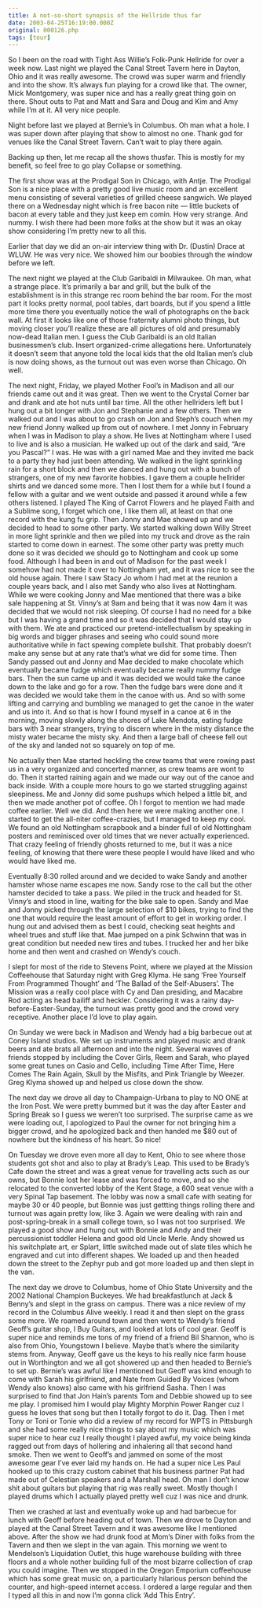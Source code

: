 ```yaml
---
title: A not-so-short synopsis of the Hellride thus far
date: 2003-04-25T16:19:00.000Z
original: 000126.php
tags: [tour]
---
```


So I been on the road with Tight Ass Willie’s Folk-Punk Hellride for over a week now. Last night we played the Canal Street Tavern here in Dayton, Ohio and it was really awesome. The crowd was super warm and friendly and into the show. It’s always fun playing for a crowd like that. The owner, Mick Montgomery, was super nice and has a really great thing goin on there. Shout outs to Pat and Matt and Sara and Doug and Kim and Amy while I’m at it. All very nice people.

Night before last we played at Bernie’s in Columbus. Oh man what a hole. I was super down after playing that show to almost no one. Thank god for venues like the Canal Street Tavern. Can’t wait to play there again.

Backing up then, let me recap all the shows thusfar. This is mostly for my benefit, so feel free to go play Collapse or something.

The first show was at the Prodigal Son in Chicago, with Antje. The Prodigal Son is a nice place with a pretty good live music room and an excellent menu consisting of several varieties of grilled cheese sangwich. We played there on a Wednesday night which is free bacon nite — little buckets of bacon at every table and they just keep em comin. How very strange. And nummy. I wish there had been more folks at the show but it was an okay show considering I’m pretty new to all this.

Earlier that day we did an on-air interview thing with Dr. (Dustin) Drace at WLUW. He was very nice. We showed him our boobies through the window before we left.

The next night we played at the Club Garibaldi in Milwaukee. Oh man, what a strange place. It’s primarily a bar and grill, but the bulk of the establishment is in this strange rec room behind the bar room. For the most part it looks pretty normal, pool tables, dart boards, but if you spend a little more time there you eventually notice the wall of photographs on the back wall. At first it looks like one of those fraternity alumni photo things, but moving closer you’ll realize these are all pictures of old and presumably now-dead Italian men. I guess the Club Garibaldi is an old Italian businessmen’s club. Insert organized-crime allegations here. Unfortunately it doesn’t seem that anyone told the local kids that the old Italian men’s club is now doing shows, as the turnout out was even worse than Chicago. Oh well.

The next night, Friday, we played Mother Fool’s in Madison and all our friends came out and it was great. Then we went to the Crystal Corner bar and drank and ate hot nuts until bar time. All the other hellriders left but I hung out a bit longer with Jon and Stephanie and a few others. Then we walked out and I was about to go crash on Jon and Steph’s couch when my new friend Jonny walked up from out of nowhere. I met Jonny in February when I was in Madison to play a show. He lives at Nottingham where I used to live and is also a musician. He walked up out of the dark and said, “Are you Pascal?” I was. He was with a girl named Mae and they invited me back to a party they had just been attending. We walked in the light sprinkling rain for a short block and then we danced and hung out with a bunch of strangers, one of my new favorite hobbies. I gave them a couple hellrider shirts and we danced some more. Then I lost them for a while but I found a fellow with a guitar and we went outside and passed it around while a few others listened. I played The King of Carrot Flowers and he played Faith and a Sublime song, I forget which one, I like them all, at least on that one record with the kung fu grip. Then Jonny and Mae showed up and we decided to head to some other party. We started walking down Willy Street in more light sprinkle and then we piled into my truck and drove as the rain started to come down in earnest. The some other party was pretty much done so it was decided we should go to Nottingham and cook up some food. Although I had been in and out of Madison for the past week I somehow had not made it over to Nottingham yet, and it was nice to see the old house again. There I saw Stacy Jo whom I had met at the reunion a couple years back, and I also met Sandy who also lives at Nottingham. While we were cooking Jonny and Mae mentioned that there was a bike sale happening at St. Vinny’s at 9am and being that it was now 4am it was decided that we would not risk sleeping. Of course I had no need for a bike but I was having a grand time and so it was decided that I would stay up with them. We ate and practiced our pretend-intellectualism by speaking in big words and bigger phrases and seeing who could sound more authoritative while in fact spewing complete bullshit. That probably doesn’t make any sense but at any rate that’s what we did for some time. Then Sandy passed out and Jonny and Mae decided to make chocolate which eventually became fudge which eventually became really nummy fudge bars. Then the sun came up and it was decided we would take the canoe down to the lake and go for a row. Then the fudge bars were done and it was decided we would take them in the canoe with us. And so with some lifting and carrying and bumbling we managed to get the canoe in the water and us into it. And so that is how I found myself in a canoe at 6 in the morning, moving slowly along the shores of Lake Mendota, eating fudge bars with 3 near strangers, trying to discern where in the misty distance the misty water became the misty sky. And then a large ball of cheese fell out of the sky and landed not so squarely on top of me.

No actually then Mae started heckling the crew teams that were rowing past us in a very organized and concerted manner, as crew teams are wont to do. Then it started raining again and we made our way out of the canoe and back inside. With a couple more hours to go we started struggling against sleepiness. Me and Jonny did some pushups which helped a little bit, and then we made another pot of coffee. Oh I forgot to mention we had made coffee earlier. Well we did. And then here we were making another one. I started to get the all-niter coffee-crazies, but I managed to keep my cool. We found an old Nottingham scrapbook and a binder full of old Nottingham posters and reminisced over old times that we never actually experienced. That crazy feeling of friendly ghosts returned to me, but it was a nice feeling, of knowing that there were these people I would have liked and who would have liked me.

Eventually 8:30 rolled around and we decided to wake Sandy and another hamster whose name escapes me now. Sandy rose to the call but the other hamster decided to take a pass. We piled in the truck and headed for St. Vinny’s and stood in line, waiting for the bike sale to open. Sandy and Mae and Jonny picked through the large selection of $10 bikes, trying to find the one that would require the least amount of effort to get in working order. I hung out and advised them as best I could, checking seat heights and wheel trues and stuff like that. Mae jumped on a pink Schwinn that was in great condition but needed new tires and tubes. I trucked her and her bike home and then went and crashed on Wendy’s couch.

I slept for most of the ride to Stevens Point, where we played at the Mission Coffeehouse that Saturday night with Greg Klyma. He sang ‘Free Yourself From Programmed Thought’ and ‘The Ballad of the Self-Abusers’. The Mission was a really cool place with Cy and Dan presiding, and Macabre Rod acting as head bailiff and heckler. Considering it was a rainy day-before-Easter-Sunday, the turnout was pretty good and the crowd very receptive. Another place I’d love to play again.

On Sunday we were back in Madison and Wendy had a big barbecue out at Coney Island studios. We set up instruments and played music and drank beers and ate brats all afternoon and into the night. Several waves of friends stopped by including the Cover Girls, Reem and Sarah, who played some great tunes on Casio and Cello, including Time After Time, Here Comes The Rain Again, Skull by the Misfits, and Pink Triangle by Weezer. Greg Klyma showed up and helped us close down the show.

The next day we drove all day to Champaign-Urbana to play to NO ONE at the Iron Post. We were pretty bummed but it was the day after Easter and Spring Break so I guess we weren’t too surprised. The surprise came as we were loading out, I apologized to Paul the owner for not bringing him a bigger crowd, and he apologized back and then handed me $80 out of nowhere but the kindness of his heart. So nice!

On Tuesday we drove even more all day to Kent, Ohio to see where those students got shot and also to play at Brady’s Leap. This used to be Brady’s Cafe down the street and was a great venue for travelling acts such as our owns, but Bonnie lost her lease and was forced to move, and so she relocated to the converted lobby of the Kent Stage, a 600 seat venue with a very Spinal Tap basement. The lobby was now a small cafe with seating for maybe 30 or 40 people, but Bonnie was just gettting things rolling there and turnout was again pretty low, like 3. Again we were dealing with rain and post-spring-break in a small college town, so I was not too surprised. We played a good show and hung out with Bonnie and Andy and their percussionist toddler Helena and good old Uncle Merle. Andy showed us his switchplate art, er Splart, little switched made out of slate tiles which he engraved and cut into different shapes. We loaded up and then headed down the street to the Zephyr pub and got more loaded up and then slept in the van.

The next day we drove to Columbus, home of Ohio State University and the 2002 National Champion Buckeyes. We had breakfastlunch at Jack & Benny’s and slept in the grass on campus. There was a nice review of my record in the Columbus Alive weekly. I read it and then slept on the grass some more. We roamed around town and then went to Wendy’s friend Geoff’s guitar shop, I Buy Guitars, and looked at lots of cool gear. Geoff is super nice and reminds me tons of my friend of a friend Bil Shannon, who is also from Ohio, Youngstown I believe. Maybe that’s where the similarity stems from. Anyway, Geoff gave us the keys to his really nice farm house out in Worthington and we all got showered up and then headed to Bernie’s to set up. Bernie’s was awful like I mentioned but Geoff was kind enough to come with Sarah his girlfriend, and Nate from Guided By Voices (whom Wendy also knows) also came with his girlfriend Sasha. Then I was surprised to find that Jon Hain’s parents Tom and Debbie showed up to see me play. I promised him I would play Mighty Morphin Power Ranger cuz I guess he loves that song but then I totally forgot to do it. Dag. Then I met Tony or Toni or Tonie who did a review of my record for WPTS in Pittsburgh and she had some really nice things to say about my music which was super nice to hear cuz I really thought I played awful, my voice being kinda ragged out from days of hollering and inhalering all that second hand smoke. Then we went to Geoff’s and jammed on some of the most awesome gear I’ve ever laid my hands on. He had a super nice Les Paul hooked up to this crazy custom cabinet that his business partner Pat had made out of Celestian speakers and a Marshall head. Oh man I don’t know shit about guitars but playing that rig was really sweet. Mostly though I played drums which I actually played pretty well cuz I was nice and drunk.

Then we crashed at last and eventually woke up and had barbecue for lunch with Geoff before heading out of town. Then we drove to Dayton and played at the Canal Street Tavern and it was awesome like I mentioned above. After the show we had drunk food at Mom’s Diner with folks from the Tavern and then we slept in the van again. This morning we went to Mendelson’s Liquidation Outlet, this huge warehouse building with three floors and a whole nother building full of the most bizarre collection of crap you could imagine. Then we stopped in the Oregon Emporium coffeehouse which has some great music on, a particularly hilarious person behind the counter, and high-speed internet access. I ordered a large regular and then I typed all this in and now I’m gonna click ‘Add This Entry’.
